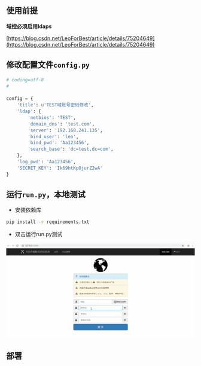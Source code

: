 ## 使用前提

**域控必须启用ldaps**

[https://blog.csdn.net/LeoForBest/article/details/75204649](https://blog.csdn.net/LeoForBest/article/details/75204649)

## 修改配置文件`config.py`

```python
# coding=utf-8
#

config = {
    'title': u'TEST域账号密码修改',
    'ldap': {
        'netbios': 'TEST',
        'domain_dns': 'test.com',
        'server': '192.168.241.135',
        'bind_user': 'leo',
        'bind_pwd': 'Aa123456',
        'search_base': 'dc=test,dc=com',
    },
    'log_pwd': 'Aa123456',
    'SECRET_KEY': 'Ik69htKpOjurZ2wA'
}
```

## 运行`run.py`，本地测试

- 安装依赖库

```bash
pip install -r requirements.txt
```

- 双击运行run.py测试

![](./ad.gif)


## 部署